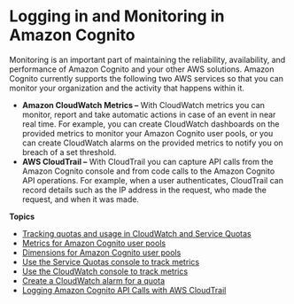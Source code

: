 # Logging in and Monitoring in Amazon Cognito<a name="monitoring"></a>

Monitoring is an important part of maintaining the reliability, availability, and performance of Amazon Cognito and your other AWS solutions\. Amazon Cognito currently supports the following two AWS services so that you can monitor your organization and the activity that happens within it\.
+ **Amazon CloudWatch Metrics –** With CloudWatch metrics you can monitor, report and take automatic actions in case of an event in near real time\. For example, you can create CloudWatch dashboards on the provided metrics to monitor your Amazon Cognito user pools, or you can create CloudWatch alarms on the provided metrics to notify you on breach of a set threshold\.
+ **AWS CloudTrail –** With CloudTrail you can capture API calls from the Amazon Cognito console and from code calls to the Amazon Cognito API operations\. For example, when a user authenticates, CloudTrail can record details such as the IP address in the request, who made the request, and when it was made\.

**Topics**
+ [Tracking quotas and usage in CloudWatch and Service Quotas](tracking-quotas-and-usage-in-cloud-watch-and-service-quotas.md)
+ [Metrics for Amazon Cognito user pools](metrics-for-cognito-user-pools.md)
+ [Dimensions for Amazon Cognito user pools](dimensions-for-cognito-user-pools.md)
+ [Use the Service Quotas console to track metrics](use-the-service-quota-console-to-track-metrics.md)
+ [Use the CloudWatch console to track metrics](use-the-cloud-watch-console-to-track-metrics.md)
+ [Create a CloudWatch alarm for a quota](create-a-cloud-watch-alarm.md)
+ [Logging Amazon Cognito API Calls with AWS CloudTrail](logging-using-cloudtrail.md)
